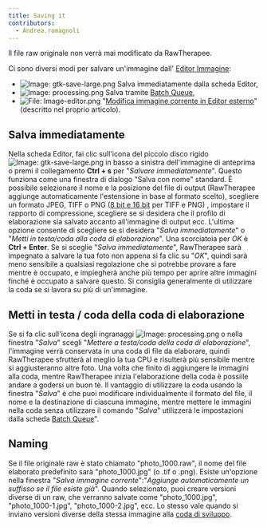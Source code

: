 ```yaml
---
title: Saving it
contributors:
  - Andrea.romagnoli
---
```


Il file raw originale non verrà mai modificato da RawTherapee.

Ci sono diversi modi per salvare un'immagine dall' [Editor
Immagine](The_Image_Editor_Tab.md):

- ![Image:
  gtk-save-large.png](_gtk-save-large.png "Image: gtk-save-large.png")
  Salva immediatamente dalla scheda Editor,
- ![Image: processing.png](_processing.png "Image: processing.png")
  Salva tramite [Batch Queue](the_batch_queue),
- ![File: Image-editor.png](_Image-editor.png "File: Image-editor.png")
  "[Modifica immagine corrente in Editor
  esterno](Modifica_immagine_corrente_in_Editor_esterno.md)"
  (descritto nel proprio articolo).

## Salva immediatamente

Nella scheda Editor, fai clic sull'icona del piccolo disco rigido
![Image:
gtk-save-large.png](_gtk-save-large.png "Image: gtk-save-large.png") in
basso a sinistra dell'immagine di anteprima o premi il collegamento
**Ctrl + s** per "*Salvare immediatamente*". Questo funziona come una
finestra di dialogo "Salva con nome" standard. È possibile selezionare
il nome e la posizione del file di output (RawTherapee aggiunge
automaticamente l'estensione in base al formato scelto), scegliere un
formato JPEG, TIFF o PNG ([8 bit e 16 bit](8_bit_e_16_bit)
per TIFF e PNG) , impostare il rapporto di compressione, scegliere se si
desidera che il profilo di elaborazione sia salvato accanto all'immagine
di output ecc. L'ultima opzione consente di scegliere se si desidera
"*Salva immediatamente*" o "*Metti in testa/coda alla coda di
elaborazione*". Una scorciatoia per *OK* è **Ctrl + Enter**. Se si
sceglie "*Salva immediatamente*", RawTherapee sarà impegnato a salvare
la tua foto non appena si fa clic su "*OK*", quindi sarà meno sensibile
a qualsiasi regolazione che si potrebbe provare a fare mentre è
occupato, e impiegherà anche più tempo per aprire altre immagini finché
è occupato a salvare questo. Si consiglia generalmente di utilizzare la
coda se si lavora su più di un'immagine.

## Metti in testa / coda della coda di elaborazione

Se si fa clic sull'icona degli ingranaggi ![Image:
processing.png](_processing.png "Image: processing.png") o nella
finestra "*Salva*" scegli "*Mettere a testa/coda della coda di
elaborazione*", l'immagine verrà conservata in una coda di file da
elaborare, quindi RawTherapee sfrutterà al meglio la tua CPU e risulterà
più sensibile mentre si aggiusteranno altre foto. Una volta che finito
di aggiungere le immagini alla coda, mentre RawTherapee inizia
l'elaborazione della coda è possiile andare a godersi un buon tè. Il
vantaggio di utilizzare la coda usando la finestra "*Salva*" è che puoi
modificare individualmente il formato del file, il nome e la
destinazione di ciascuna immagine, mentre mettere le immagini nella coda
senza utilizzare il comando "*Salva*" utilizzerà le impostazioni dalla
scheda [Batch Queue](the_batch_queue/it)".

## Naming

Se il file originale raw è stato chiamato "photo_1000.raw", il nome del
file elaborato predefinito sarà "photo_1000.jpg" (o .tif o .png). Esiste
un'opzione nella finestra "*Salva immagine corrente*":"*Aggiunge
automaticamente un suffisso se il file esiste già*". Quando selezionato,
puoi creare versioni diverse di un raw, che verranno salvate come
"photo_1000.jpg", "photo_1000-1.jpg", "photo_1000-2.jpg", ecc. Lo stesso
vale quando si inviano versioni diverse della stessa immagine alla [coda
di sviluppo](The_Batch_Queue/it.md).
